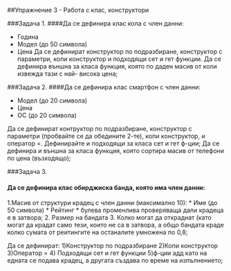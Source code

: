 ##Упражнение 3 - Работа с клас, конструктори
 
###Задача 1. 
####Да се дефинира клас кола с член данни:
* Година
* Модел (до 50 символа)
* Цена
Да се дефинират конструктор по подразбиране, конструктор с параметри, копи конструктор
и подходящи сет и гет функции.
Да се дефинира външна за класа функция, която по даден масив от коли извежда тази с най- висока цена;
 
 
###Задача 2. 
####Да се дефинира клас смартфон с член данни: 
* Модел (до 20 символа)
* Цена
* ОС (до 20 символа)

Да се дефинират контруктор по подразбиране, конструктор с параметри (пробвайте се да обедините 2-те),
копи конструктор, и оператор =. Дефинирайте и подходящи за класа сет и гет ф-ции;
Да се дефинира и външна за класа функция, която сортира масив от телефони по цена (възходящо);
 
 
###Задача 3.
#### Да се дефинира клас обирджиска банда, която има член данни:
1.Масив от структури крадец с член данни (максимално 10):
    * Име (до 50 символа)
    * Рейтинг
    * булева променлива проверяваща дали крадеца е в затвора;
2. Размер на бандата
3. Колко могат да откраднат (като могат да крадат само тези, които не са в затвора,
 а общо бандата краде колко сумата от реитингите на останалите умножена по 0,8;
 
Да се дефинират:
    1)Конструктор по подразбиране
    2)Копи конструктор
    3)Оператор =
    4) Подходящи сет и гет функции
    5)ф-ции адд като на едната се подава крадец,
     а другата създава по време на изпълнението;
